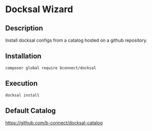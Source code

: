 # Docksal Wizard

## Description

Install docksal configs from a catalog hosted on a github repository.

## Installation
```
composer global require bconnect/docksal
```

## Execution
```
docksal install
```

## Default Catalog

https://github.com/b-connect/docksal-catalog
